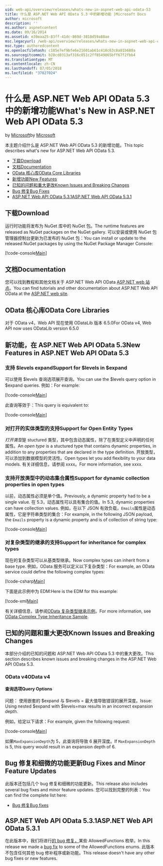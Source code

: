 ```yaml
---
uid: web-api/overview/releases/whats-new-in-aspnet-web-api-odata-53
title: 什么是 ASP.NET Web API OData 5.3 中的新增功能 |Microsoft Docs
author: microsoft
description: ''
ms.author: aspnetcontent
ms.date: 09/16/2014
ms.assetid: e39eaa25-83ff-41dc-869d-3818d59a88ae
msc.legacyurl: /web-api/overview/releases/whats-new-in-aspnet-web-api-odata-53
msc.type: authoredcontent
ms.openlocfilehash: c185e7ef9bfe6e21601ab61c418c63c8a81b680a
ms.sourcegitcommit: b28cd0313af316c051c2ff8549865bff67f2fbb4
ms.translationtype: MT
ms.contentlocale: zh-CN
ms.lasthandoff: 07/05/2018
ms.locfileid: "37827024"
---
```

<a name="whats-new-in-aspnet-web-api-odata-53"></a><span data-ttu-id="922bd-102">什么是 ASP.NET Web API OData 5.3 中的新增功能</span><span class="sxs-lookup"><span data-stu-id="922bd-102">What's New in ASP.NET Web API OData 5.3</span></span>
====================
<span data-ttu-id="922bd-103">by [Microsoft](https://github.com/microsoft)</span><span class="sxs-lookup"><span data-stu-id="922bd-103">by [Microsoft](https://github.com/microsoft)</span></span>

<span data-ttu-id="922bd-104">本主题介绍什么是 ASP.NET Web API OData 5.3 的新增功能。</span><span class="sxs-lookup"><span data-stu-id="922bd-104">This topic describes what's new for ASP.NET Web API OData 5.3.</span></span>

- [<span data-ttu-id="922bd-105">下载</span><span class="sxs-lookup"><span data-stu-id="922bd-105">Download</span></span>](#download)
- [<span data-ttu-id="922bd-106">文档</span><span class="sxs-lookup"><span data-stu-id="922bd-106">Documentation</span></span>](#documentation)
- [<span data-ttu-id="922bd-107">OData 核心库</span><span class="sxs-lookup"><span data-stu-id="922bd-107">OData Core Libraries</span></span>](#corelib)
- [<span data-ttu-id="922bd-108">新增功能</span><span class="sxs-lookup"><span data-stu-id="922bd-108">New Features</span></span>](#newf)
- [<span data-ttu-id="922bd-109">已知的问题和重大更改</span><span class="sxs-lookup"><span data-stu-id="922bd-109">Known Issues and Breaking Changes</span></span>](#known-issues)
- [<span data-ttu-id="922bd-110">Bug 修复</span><span class="sxs-lookup"><span data-stu-id="922bd-110">Bug Fixes</span></span>](#bug-fixes)
- [<span data-ttu-id="922bd-111">ASP.NET Web API OData 5.3.1</span><span class="sxs-lookup"><span data-stu-id="922bd-111">ASP.NET Web API OData 5.3.1</span></span>](#OD)

<a id="download"></a>
## <a name="download"></a><span data-ttu-id="922bd-112">下载</span><span class="sxs-lookup"><span data-stu-id="922bd-112">Download</span></span>

<span data-ttu-id="922bd-113">运行时功能将发布为 NuGet 库中的 NuGet 包。</span><span class="sxs-lookup"><span data-stu-id="922bd-113">The runtime features are released as NuGet packages on the NuGet gallery.</span></span> <span data-ttu-id="922bd-114">可以安装或使用 NuGet 包管理器控制台更新为已发布的 NuGet 包：</span><span class="sxs-lookup"><span data-stu-id="922bd-114">You can install or update to the released NuGet packages by using the NuGet Package Manager Console:</span></span>

[!code-console[Main](whats-new-in-aspnet-web-api-odata-53/samples/sample1.cmd)]

<a id="documentation"></a>
## <a name="documentation"></a><span data-ttu-id="922bd-115">文档</span><span class="sxs-lookup"><span data-stu-id="922bd-115">Documentation</span></span>

<span data-ttu-id="922bd-116">您可以找到教程和其他文档关于 ASP.NET Web API OData [ASP.NET web 站点](../odata-support-in-aspnet-web-api/index.md)。</span><span class="sxs-lookup"><span data-stu-id="922bd-116">You can find tutorials and other documentation about ASP.NET Web API OData at the [ASP.NET web site](../odata-support-in-aspnet-web-api/index.md).</span></span>

<a id="corelib"></a>
## <a name="odata-core-libraries"></a><span data-ttu-id="922bd-117">OData 核心库</span><span class="sxs-lookup"><span data-stu-id="922bd-117">OData Core Libraries</span></span>

<span data-ttu-id="922bd-118">对于 OData v4，Web API 现在使用 ODataLib 版本 6.5.0</span><span class="sxs-lookup"><span data-stu-id="922bd-118">For OData v4, Web API now uses ODataLib version 6.5.0</span></span>

<a id="newf"></a>
## <a name="new-features-in-aspnet-web-api-odata-53"></a><span data-ttu-id="922bd-119">新功能，在 ASP.NET Web API OData 5.3</span><span class="sxs-lookup"><span data-stu-id="922bd-119">New Features in ASP.NET Web API OData 5.3</span></span>

### <a name="support-for-levels-in-expand"></a><span data-ttu-id="922bd-120">支持 $levels expand</span><span class="sxs-lookup"><span data-stu-id="922bd-120">Support for $levels in $expand</span></span>

<span data-ttu-id="922bd-121">可以使用 $levels 查询选项展开查询。</span><span class="sxs-lookup"><span data-stu-id="922bd-121">You can use the $levels query option in $expand queries.</span></span> <span data-ttu-id="922bd-122">例如：</span><span class="sxs-lookup"><span data-stu-id="922bd-122">For example:</span></span>

[!code-console[Main](whats-new-in-aspnet-web-api-odata-53/samples/sample2.cmd)]

<span data-ttu-id="922bd-123">此查询等效于：</span><span class="sxs-lookup"><span data-stu-id="922bd-123">This query is equivalent to:</span></span>

[!code-console[Main](whats-new-in-aspnet-web-api-odata-53/samples/sample3.cmd)]

<a id="open-entity-types"></a>
### <a name="support-for-open-entity-types"></a><span data-ttu-id="922bd-124">对打开的实体类型的支持</span><span class="sxs-lookup"><span data-stu-id="922bd-124">Support for Open Entity Types</span></span>

<span data-ttu-id="922bd-125">*打开类型*是 stuctured 类型，其中包含动态属性，除了在类型定义中声明的任何属性。</span><span class="sxs-lookup"><span data-stu-id="922bd-125">An *open type* is a stuctured type that contains dynamic properties, in addition to any properties that are declared in the type definition.</span></span> <span data-ttu-id="922bd-126">开放类型，可以添加到数据模型的灵活性。</span><span class="sxs-lookup"><span data-stu-id="922bd-126">Open types let you add flexibility to your data models.</span></span> <span data-ttu-id="922bd-127">有关详细信息，请参阅 xxxx。</span><span class="sxs-lookup"><span data-stu-id="922bd-127">For more information, see xxxx.</span></span>

### <a name="support-for-dynamic-collection-properties-in-open-types"></a><span data-ttu-id="922bd-128">支持开放类型中的动态集合属性</span><span class="sxs-lookup"><span data-stu-id="922bd-128">Support for dynamic collection properties in open types</span></span>

<span data-ttu-id="922bd-129">以前，动态属性必须是单个值。</span><span class="sxs-lookup"><span data-stu-id="922bd-129">Previously, a dynamic property had to be a single value.</span></span> <span data-ttu-id="922bd-130">在 5.3，动态属性可以具有集合的值。</span><span class="sxs-lookup"><span data-stu-id="922bd-130">In 5.3, dynamic properties can have collection values.</span></span> <span data-ttu-id="922bd-131">例如，在以下 JSON 有效负载，`Emails`属性是动态属性，它是字符串类型的集合：</span><span class="sxs-lookup"><span data-stu-id="922bd-131">For example, in the following JSON payload, the `Emails` property is a dynamic property and is of collection of string type:</span></span>

[!code-console[Main](whats-new-in-aspnet-web-api-odata-53/samples/sample4.cmd)]

### <a name="support-for-inheritance-for-complex-types"></a><span data-ttu-id="922bd-132">对复杂类型的继承的支持</span><span class="sxs-lookup"><span data-stu-id="922bd-132">Support for inheritance for complex types</span></span>

<span data-ttu-id="922bd-133">现在的复杂类型可以从基类型继承。</span><span class="sxs-lookup"><span data-stu-id="922bd-133">Now complex types can inherit from a base type.</span></span> <span data-ttu-id="922bd-134">例如，OData 服务可以定义以下复杂类型：</span><span class="sxs-lookup"><span data-stu-id="922bd-134">For example, an OData service could define the following complex types:</span></span>

[!code-csharp[Main](whats-new-in-aspnet-web-api-odata-53/samples/sample5.cs)]

<span data-ttu-id="922bd-135">下面是此示例中为 EDM:</span><span class="sxs-lookup"><span data-stu-id="922bd-135">Here is the EDM for this example:</span></span>

[!code-xml[Main](whats-new-in-aspnet-web-api-odata-53/samples/sample6.xml?highlight=8,15)]

<span data-ttu-id="922bd-136">有关详细信息，请参阅[OData 复杂类型继承示例](http://aspnet.codeplex.com/SourceControl/latest#Samples/WebApi/OData/v4/ODataComplexTypeInheritanceSample/ReadMe.txt)。</span><span class="sxs-lookup"><span data-stu-id="922bd-136">For more information, see [OData Complex Type Inheritance Sample](http://aspnet.codeplex.com/SourceControl/latest#Samples/WebApi/OData/v4/ODataComplexTypeInheritanceSample/ReadMe.txt).</span></span>

<a id="known-issues"></a>
## <a name="known-issues-and-breaking-changes"></a><span data-ttu-id="922bd-137">已知的问题和重大更改</span><span class="sxs-lookup"><span data-stu-id="922bd-137">Known Issues and Breaking Changes</span></span>

<span data-ttu-id="922bd-138">本部分介绍的已知的问题和 ASP.NET Web API OData 5.3 中的重大更改。</span><span class="sxs-lookup"><span data-stu-id="922bd-138">This section describes known issues and breaking changes in the ASP.NET Web API OData 5.3.</span></span>

### <a name="odata-v4"></a><span data-ttu-id="922bd-139">OData v4</span><span class="sxs-lookup"><span data-stu-id="922bd-139">OData v4</span></span>

#### <a name="query-options"></a><span data-ttu-id="922bd-140">查询选项</span><span class="sxs-lookup"><span data-stu-id="922bd-140">Query Options</span></span>

<span data-ttu-id="922bd-141">问题： 使用嵌套的 $expand 与 $levels = 最大值导致错误的展开深度。</span><span class="sxs-lookup"><span data-stu-id="922bd-141">Issue: Using nested $expand with $levels=max results in an incorrect expansion depth.</span></span>

<span data-ttu-id="922bd-142">例如，给定以下请求：</span><span class="sxs-lookup"><span data-stu-id="922bd-142">For example, given the following request:</span></span>

[!code-console[Main](whats-new-in-aspnet-web-api-odata-53/samples/sample7.cmd)]

<span data-ttu-id="922bd-143">如果`MaxExpansionDepth`为 5，此查询将导致 6 展开深度。</span><span class="sxs-lookup"><span data-stu-id="922bd-143">If `MaxExpansionDepth` is 5, this query would result in an expansion depth of 6.</span></span>

<a id="bug-fixes"></a>
## <a name="bug-fixes-and-minor-feature-updates"></a><span data-ttu-id="922bd-144">Bug 修复和细微的功能更新</span><span class="sxs-lookup"><span data-stu-id="922bd-144">Bug Fixes and Minor Feature Updates</span></span>

<span data-ttu-id="922bd-145">此版本还包括几个 bug 修复和细微的功能更新。</span><span class="sxs-lookup"><span data-stu-id="922bd-145">This release also includes several bug fixes and minor feature updates.</span></span> <span data-ttu-id="922bd-146">您可以找到完整的列表：</span><span class="sxs-lookup"><span data-stu-id="922bd-146">You can find the complete list here:</span></span>

- [<span data-ttu-id="922bd-147">Bug 修复</span><span class="sxs-lookup"><span data-stu-id="922bd-147">Bug fixes</span></span>](https://aspnetwebstack.codeplex.com/workitem/list/advanced?keyword=&status=All&type=All&priority=All&release=v5.3%20Beta&assignedTo=All&component=Web%20API|Web%20API%20OData&sortField=AssignedTo&sortDirection=Ascending&page=0&reasonClosed=Fixed)

<a id="OD"></a>
## <a name="aspnet-web-api-odata-531"></a><span data-ttu-id="922bd-148">ASP.NET Web API OData 5.3.1</span><span class="sxs-lookup"><span data-stu-id="922bd-148">ASP.NET Web API OData 5.3.1</span></span>

<span data-ttu-id="922bd-149">在此版本中，我们将进行[的 bug 修复，](https://aspnetwebstack.codeplex.com/workitem/list/advanced?keyword=&amp;status=All&amp;type=All&amp;priority=All&amp;release=v5.3.1%20Beta&amp;assignedTo=All&amp;component=Web%20API%20OData&amp;sortField=LastUpdatedDate&amp;sortDirection=Descending&amp;page=0&amp;reasonClosed=All)某些 AllowedFunctions 枚举。</span><span class="sxs-lookup"><span data-stu-id="922bd-149">In this release we made a [bug fix](https://aspnetwebstack.codeplex.com/workitem/list/advanced?keyword=&amp;status=All&amp;type=All&amp;priority=All&amp;release=v5.3.1%20Beta&amp;assignedTo=All&amp;component=Web%20API%20OData&amp;sortField=LastUpdatedDate&amp;sortDirection=Descending&amp;page=0&amp;reasonClosed=All) to some of the AllowedFunctions enums.</span></span> <span data-ttu-id="922bd-150">此版本不包含任何其他 bug 修补程序或新功能。</span><span class="sxs-lookup"><span data-stu-id="922bd-150">This release doesn't have any other bug fixes or new features.</span></span>
